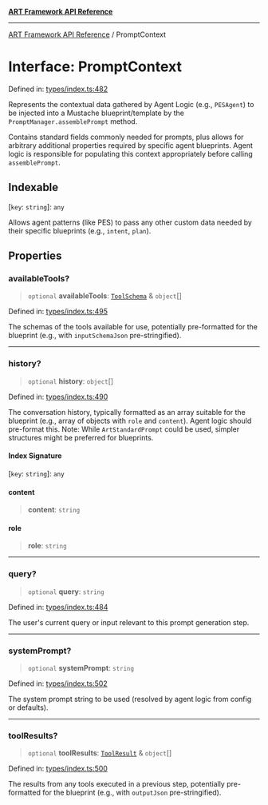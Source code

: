 [**ART Framework API Reference**](../README.md)

***

[ART Framework API Reference](../README.md) / PromptContext

# Interface: PromptContext

Defined in: [types/index.ts:482](https://github.com/hashangit/ART/blob/d99cb328093f6dec701b3289d82d5abbf64a3736/src/types/index.ts#L482)

Represents the contextual data gathered by Agent Logic (e.g., `PESAgent`) to be injected
into a Mustache blueprint/template by the `PromptManager.assemblePrompt` method.

Contains standard fields commonly needed for prompts, plus allows for arbitrary
additional properties required by specific agent blueprints. Agent logic is responsible
for populating this context appropriately before calling `assemblePrompt`.

## Indexable

\[`key`: `string`\]: `any`

Allows agent patterns (like PES) to pass any other custom data needed by their specific blueprints (e.g., `intent`, `plan`).

## Properties

### availableTools?

> `optional` **availableTools**: [`ToolSchema`](ToolSchema.md) & `object`[]

Defined in: [types/index.ts:495](https://github.com/hashangit/ART/blob/d99cb328093f6dec701b3289d82d5abbf64a3736/src/types/index.ts#L495)

The schemas of the tools available for use, potentially pre-formatted for the blueprint
(e.g., with `inputSchemaJson` pre-stringified).

***

### history?

> `optional` **history**: `object`[]

Defined in: [types/index.ts:490](https://github.com/hashangit/ART/blob/d99cb328093f6dec701b3289d82d5abbf64a3736/src/types/index.ts#L490)

The conversation history, typically formatted as an array suitable for the blueprint
(e.g., array of objects with `role` and `content`). Agent logic should pre-format this.
Note: While `ArtStandardPrompt` could be used, simpler structures might be preferred for blueprints.

#### Index Signature

\[`key`: `string`\]: `any`

#### content

> **content**: `string`

#### role

> **role**: `string`

***

### query?

> `optional` **query**: `string`

Defined in: [types/index.ts:484](https://github.com/hashangit/ART/blob/d99cb328093f6dec701b3289d82d5abbf64a3736/src/types/index.ts#L484)

The user's current query or input relevant to this prompt generation step.

***

### systemPrompt?

> `optional` **systemPrompt**: `string`

Defined in: [types/index.ts:502](https://github.com/hashangit/ART/blob/d99cb328093f6dec701b3289d82d5abbf64a3736/src/types/index.ts#L502)

The system prompt string to be used (resolved by agent logic from config or defaults).

***

### toolResults?

> `optional` **toolResults**: [`ToolResult`](ToolResult.md) & `object`[]

Defined in: [types/index.ts:500](https://github.com/hashangit/ART/blob/d99cb328093f6dec701b3289d82d5abbf64a3736/src/types/index.ts#L500)

The results from any tools executed in a previous step, potentially pre-formatted for the blueprint
(e.g., with `outputJson` pre-stringified).
